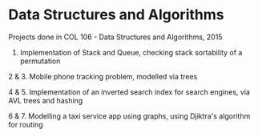 # Data Structures and Algorithms
Projects done in COL 106 - Data Structures and Algorithms, 2015

1. Implementation of Stack and Queue, checking stack sortability of a permutation

2 & 3. Mobile phone tracking problem, modelled via trees

4 & 5. Implementation of an inverted search index for search engines, via AVL trees and hashing

6 & 7. Modelling a taxi service app using graphs, using Djiktra's algorithm for routing
